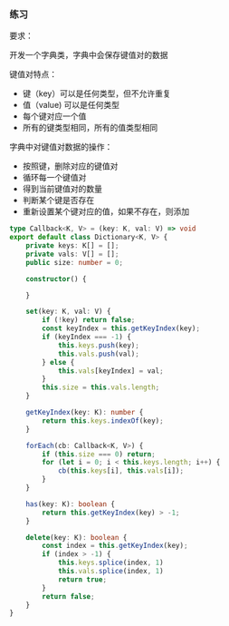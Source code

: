 ### 练习



要求：

开发一个字典类，字典中会保存键值对的数据

键值对特点：

+ 键（key）可以是任何类型，但不允许重复
+ 值（value) 可以是任何类型
+ 每个键对应一个值
+ 所有的键类型相同，所有的值类型相同

字典中对键值对数据的操作：

+ 按照键，删除对应的键值对
+ 循环每一个键值对
+ 得到当前键值对的数量
+ 判断某个键是否存在
+ 重新设置某个键对应的值，如果不存在，则添加



```ts
type Callback<K, V> = (key: K, val: V) => void
export default class Dictionary<K, V> {
    private keys: K[] = [];
    private vals: V[] = [];
    public size: number = 0;

    constructor() {

    }

    set(key: K, val: V) {
        if (!key) return false;
        const keyIndex = this.getKeyIndex(key);
        if (keyIndex === -1) {
            this.keys.push(key);
            this.vals.push(val);
        } else {
            this.vals[keyIndex] = val;
        }
        this.size = this.vals.length;
    }

    getKeyIndex(key: K): number {
        return this.keys.indexOf(key);
    }

    forEach(cb: Callback<K, V>) {
        if (this.size === 0) return;
        for (let i = 0; i < this.keys.length; i++) {
            cb(this.keys[i], this.vals[i]);
        }
    }

    has(key: K): boolean {
        return this.getKeyIndex(key) > -1;
    }

    delete(key: K): boolean {
        const index = this.getKeyIndex(key);
        if (index > -1) {
            this.keys.splice(index, 1)
            this.vals.splice(index, 1)
            return true;
        }
        return false;
    }
}
```

